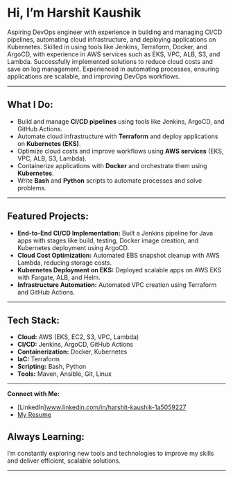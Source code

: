 #  Hi, I’m Harshit Kaushik

Aspiring DevOps engineer with experience in building and managing CI/CD pipelines, automating cloud infrastructure, and deploying applications on Kubernetes. Skilled in using tools like Jenkins, Terraform, Docker, and ArgoCD, with experience in AWS services such as EKS, VPC, ALB, S3, and Lambda. Successfully implemented solutions to reduce cloud costs and save on log management. Experienced in automating processes, ensuring applications are scalable, and improving DevOps workflows.

---

##  **What I Do:**
- Build and manage **CI/CD pipelines** using tools like Jenkins, ArgoCD, and GitHub Actions.
- Automate cloud infrastructure with **Terraform** and deploy applications on **Kubernetes (EKS)**.
- Optimize cloud costs and improve workflows using **AWS services** (EKS, VPC, ALB, S3, Lambda).
- Containerize applications with **Docker** and orchestrate them using **Kubernetes**.
- Write **Bash** and **Python** scripts to automate processes and solve problems.

---

##  **Featured Projects:**
- **End-to-End CI/CD Implementation:** Built a Jenkins pipeline for Java apps with stages like build, testing, Docker image creation, and Kubernetes deployment using ArgoCD.
- **Cloud Cost Optimization:** Automated EBS snapshot cleanup with AWS Lambda, reducing storage costs.
- **Kubernetes Deployment on EKS:** Deployed scalable apps on AWS EKS with Fargate, ALB, and Helm.
- **Infrastructure Automation:** Automated VPC creation using Terraform and GitHub Actions.

---

##  **Tech Stack:**
- **Cloud:** AWS (EKS, EC2, S3, VPC, Lambda)
- **CI/CD:** Jenkins, ArgoCD, GitHub Actions
- **Containerization:** Docker, Kubernetes
- **IaC:** Terraform
- **Scripting:** Bash, Python
- **Tools:** Maven, Ansible, Git, Linux

---
 **Connect with Me:**
- [LinkedIn]www.linkedin.com/in/harshit-kaushik-1a5059227
- [My Resume](https://github.com/harshitkaushik444555/my-resume)

##  **Always Learning:**
I’m constantly exploring new tools and technologies to improve my skills and deliver efficient, scalable solutions.

---


